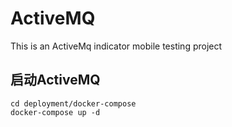 # ActiveMQ
This is an ActiveMq indicator mobile testing project


## 启动ActiveMQ
```shell
cd deployment/docker-compose
docker-compose up -d
```